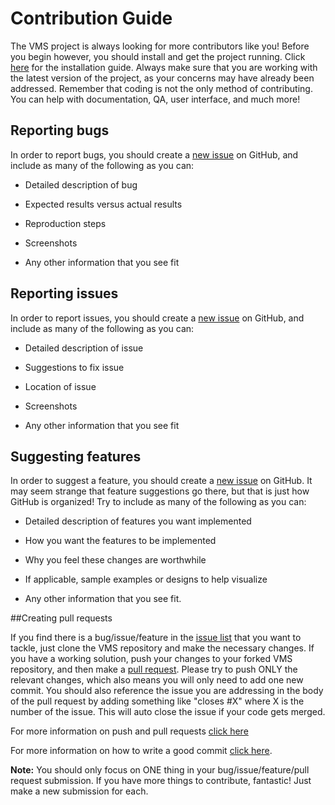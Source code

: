 # Contribution Guide

The VMS project is always looking for more contributors like you! Before you begin however, you should install and get the project running. Click [here](https://github.com/systers/vms/blob/master/docs/Installation%20Guide.md#installation-guide) for the installation guide. Always make sure that you are working with the latest version of the project, as your concerns may have already been addressed. Remember that coding is not the only method of contributing. You can help with documentation, QA, user interface, and much more!

## Reporting bugs

In order to report bugs, you should create a [new issue](https://github.com/systers/vms/issues/new) on GitHub, and include as many of the following as you can:

* Detailed description of bug

* Expected results versus actual results

* Reproduction steps

* Screenshots

* Any other information that you see fit



## Reporting issues

In order to report issues, you should create a [new issue](https://github.com/systers/vms/issues/new) on GitHub, and include as many of the following as you can:

* Detailed description of issue

* Suggestions to fix issue

* Location of issue

* Screenshots

* Any other information that you see fit



## Suggesting features

In order to suggest a feature, you should create a [new issue](https://github.com/systers/vms/issues/new) on GitHub. It may seem strange that feature suggestions go there, but that is just how GitHub is organized! Try to include as many of the following as you can:

* Detailed description of features you want implemented

* How you want the features to be implemented

* Why you feel these changes are worthwhile

* If applicable, sample examples or designs to help visualize

* Any other information that you see fit.



##Creating pull requests

If you find there is a bug/issue/feature in the [issue list](https://github.com/systers/vms/issues) that you want to tackle, just clone the VMS repository and make the necessary changes. If you have a working solution, push your changes to your forked VMS repository, and then make a [pull request](https://github.com/systers/vms/compare). Please try to push ONLY the relevant changes, which also means you will only need to add one new commit. You should also reference the issue you are addressing in the body of the pull request by adding something like "closes #X" where X is the number of the issue. This will auto close the issue if your code gets merged.

For more information on push and pull requests [click here](http://blog.scottlowe.org/2015/01/27/using-fork-branch-git-workflow/)

For more information on how to write a good commit [click here](http://chris.beams.io/posts/git-commit/).



**Note:** You should only focus on ONE thing in your bug/issue/feature/pull request submission. If you have more things to contribute, fantastic! Just make a new submission for each.
